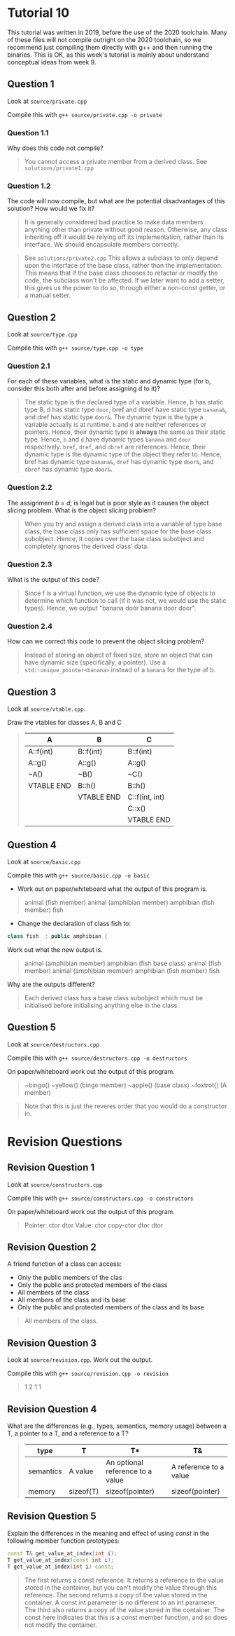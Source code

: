 # Tutorial 10

This tutorial was written in 2019, before the use of the 2020 toolchain. Many of these files will not compile outright on the 2020 toolchain, so we recommend just compiling them directly with g++ and then running the binaries. This is OK, as this week's tutorial is mainly about understand conceptual ideas from week 9.

## Question 1

Look at `source/private.cpp`

Compile this with `g++ source/private.cpp -o private`

### Question 1.1

Why does this code not compile?

> You cannot access a private member from a derived class.
> See `solutions/private1.cpp`

### Question 1.2

The code will now compile, but what are the potential disadvantages of this solution? How would we fix it?

> It is generally considered bad practice to make data members anything other than private without good reason. Otherwise, any class inheriting off it would be relying off its implementation, rather than its interface. We should encapsulate members correctly.

> See `solutions/private2.cpp`
> This allows a subclass to only depend upon the interface of the base class, rather than the implementation. This means that if the base class chooses to refactor or modify the code, the subclass won't be affected.
> If we later want to add a setter, this gives us the power to do so, through either a non-const getter, or a manual setter.

## Question 2

Look at `source/type.cpp`

Compile this with `g++ source/type.cpp -o type`

### Question 2.1

For each of these variables, what is the static and dynamic type (for b, consider this both after and before assigning d to it)?

> The static type is the declared type of a variable. Hence, b has static type B, d has static type `door`, bref and dbref have static type `banana&`, and dref has static type `door&`.
> The dynamic type is the type a variable actually is at runtime.
> `b` and `d` are neither references or pointers. Hence, their dynamic type is **always** the same as their static type. Hence, `b` and `d` have dynamic types `banana` and `door` respectively.
> `bref`, `dref`, and `dbref` are references. Hence, their dynamic type is the dynamic type of the object they refer to. Hence, bref has dynamic type `banana&`, `dref` has dynamic type `door&`, and `dbref` has dynamic type `door&`.

### Question 2.2

The assignment *b = d;* is legal but is poor style as it causes the object slicing problem. What is the object slicing problem?

> When you try and assign a derived class into a variable of type base class, the base class only has sufficient space for the base class subobject. Hence, it copies over the base class subobject and completely ignores the derived class' data.

### Question 2.3

What is the output of this code?

> Since f is a virtual function, we use the dynamic type of objects to determine which function to call (if it was not, we would use the static types). Hence, we output "banana door banana door door".

### Question 2.4

How can we correct this code to prevent the object slicing problem?

> Instead of storing an object of fixed size, store an object that can have dynamic size (specifically, a pointer). Use a `std::unique_pointer<banana>` instead of a `banana` for the type of b.

## Question 3

Look at `source/vtable.cpp`.

Draw the vtables for classes A, B and C

> |A|B|C|
> |-|-|-|
> |A::f(int)|B::f(int)|B::f(int)|
> |A::g()|A::g()|A::g()|
> |~A()|~B()|~C()|
> |VTABLE END|B::h()|B::h()|
> ||VTABLE END|C::f(int, int)|
> |||C::x()|
> |||VTABLE END|

## Question 4

Look at `source/basic.cpp`

Compile this with `g++ source/basic.cpp -o basic`

* Work out on paper/whiteboard what the output of this program is.

> animal (fish member)
> animal (amphibian member)
> amphibian (fish member)
> fish

* Change the declaration of class fish to:
```cpp
class fish  : public amphibian {
```

Work out what the new output is.

> animal (amphibian member)
> amphibian (fish base class)
> animal (fish member)
> animal (amphibian member)
> amphibian (fish member)
> fish

Why are the outputs different?

> Each derived class has a base class subobject which must be initialised before initialising anything else in the class.

## Question 5

Look at `source/destructors.cpp`

Compile this with `g++ source/destructors.cpp -o destructors`

On paper/whiteboard work out the output of this program.

> ~bingo()
> ~yellow() (bingo member)
> ~apple() (base class)
> ~foxtrot() (A member)

> Note that this is just the reveres order that you would do a constructor in.


# Revision Questions

## Revision Question 1

Look at `source/constructors.cpp`

Compile this with `g++ source/constructors.cpp -o constructors`

On paper/whiteboard work out the output of this program.

> Pointer: ctor dtor
> Value: ctor copy-ctor dtor dtor

## Revision Question 2

A friend function of a class can access:
 * Only the public members of the clas
 * Only the public and protected members of the class
 * All members of the class
 * All members of the class and its base
 * Only the public and protected members of the class and its base

> All members of the class.

## Revision Question 3

Look at `source/revision.cpp`. Work out the output.

Compile this with `g++ source/revision.cpp -o revision`

> 1 2 1 1

## Revision Question 4

What are the differences (e.g., types, semantics, memory usage) between a T, a pointer to a T, and a reference to a T?

> |type|T|T*|T&|
> |----|-|--|--|
> |semantics|A value|An optional reference to a value|A reference to a value|
> |memory|sizeof(T)|sizeof(pointer)|sizeof(pointer)|

## Revision Question 5

Explain the differences in the meaning and effect of using *const* in the following member function prototypes:

```cpp
const T& get_value_at_index(int i);
T get_value_at_index(const int i);
T get_value_at_index(int i) const;
```

> The first returns a const reference. It returns a reference to the value stored in the container, but you can't modify the value through this reference.
> The second returns a copy of the value stored in the container. A const int parameter is no different to an int parameter.
> The third also returns a copy of the value stored in the container. The const here indicates that this is a const member function, and so does not modify the container.
